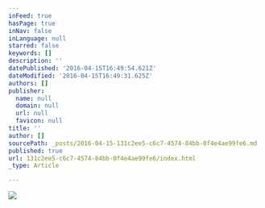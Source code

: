 ```yaml
---
inFeed: true
hasPage: true
inNav: false
inLanguage: null
starred: false
keywords: []
description: ''
datePublished: '2016-04-15T16:49:54.621Z'
dateModified: '2016-04-15T16:49:31.625Z'
authors: []
publisher:
  name: null
  domain: null
  url: null
  favicon: null
title: ''
author: []
sourcePath: _posts/2016-04-15-131c2ee5-c6c7-4574-84bb-0f4e4ae99fe6.md
published: true
url: 131c2ee5-c6c7-4574-84bb-0f4e4ae99fe6/index.html
_type: Article

---
```

![](https://the-grid-user-content.s3-us-west-2.amazonaws.com/7a711cef-14e0-45bb-84e9-959514cad15a.jpg)
